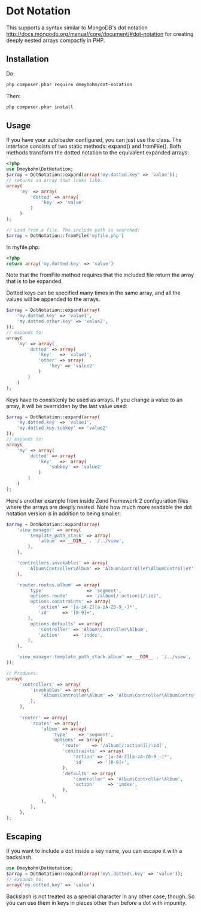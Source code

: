# Dot Notation

This supports a syntax similar to MongoDB's dot notation http://docs.mongodb.org/manual/core/document/#dot-notation
for creating deeply nested arrays compactly in PHP.

## Installation

Do:
```sh
php composer.phar require dmeybohm/dot-notation
```

Then:

```sh
php composer.phar install
```

## Usage

If you have your autoloader configured, you can just use the class. The
interface consists of two static methods: expand() and fromFile(). Both methods
transform the dotted notation to the equivalent expanded arrays: 

```php
<?php
use Dmeybohm\DotNotation;
$array = DotNotation::expand(array('my.dotted.key' => 'value'));
// returns an array that looks like:
array(
     'my' => array(
         'dotted' => array(
             'key' => 'value'
         )
     )
);

// Load from a file. The include path is searched:
$array = DotNotation::fromFile('myfile.php')
```

In myfile.php:
```php
<?php
return array('my.dotted.key' => 'value')
```

Note that the fromFile method requires that the included file return the
array that is to be expanded.

Dotted keys can be specified many times in the same array, and all the values will be 
appended to the arrays. 
```php
$array = DotNotation::expand(array(
    'my.dotted.key' => 'value1',
    'my.dotted.other.key' => 'value2',
));
// expands to:
array(
    'my' => array(
        'dotted' => array(
            'key'   => 'value1',
            'other' => array(
                'key' => 'value2'
            )
        )
    )
);

```
Keys have to consistenly be used as arrays. If you change a value to an array, it
will be overridden by the last value used:

```php
$array = DotNotation::expand(array(
    'my.dotted.key' => 'value1',
    'my.dotted.key.subkey' => 'value2'
));
// expands to:
array(
    'my' => array(
        'dotted' => array(
            'key'   =>  array(
                'subkey' => 'value2'
            )
        )
    )
);

```
Here's another example from inside Zend Framework 2 configuration files
where the arrays are deeply nested. Note how much more readable the
dot notation version is in addition to being smaller:
```php
$array = DotNotation::expand(array(
    'view_manager' => array(
        'template_path_stack' => array(
            'album' => __DIR__ . '/../view',
        ),
    ),

    'controllers.invokables' => array(
        'Album\Controller\Album' => 'Album\Controller\AlbumController',
    ),

    'router.routes.album' => array(
        'type'                => 'segment',
        'options.route'       => '/album[/:action][/:id]',
        'options.constraints' => array(
            'action' => '[a-zA-Z][a-zA-Z0-9_-]*',
            'id'     => '[0-9]+',
        ),
        'options.defaults' => array(
            'controller' => 'Album\Controller\Album',
            'action'     => 'index',
        ),
    ),

    'view_manager.template_path_stack.album' => __DIR__ . '/../view',
));

// Produces:
array(
     'controllers' => array(
         'invokables' => array(
             'Album\Controller\Album' => 'Album\Controller\AlbumController',
         ),
     ),
 
     'router' => array(
         'routes' => array(
             'album' => array(
                 'type'    => 'segment',
                 'options' => array(
                     'route'    => '/album[/:action][/:id]',
                     'constraints' => array(
                         'action' => '[a-zA-Z][a-zA-Z0-9_-]*',
                         'id'     => '[0-9]+',
                     ),
                     'defaults' => array(
                         'controller' => 'Album\Controller\Album',
                         'action'     => 'index',
                     ),
                 ),
             ),
         ),
     ),
);
```

## Escaping

If you want to include a dot inside a key name, you can escape it with a backslash.
```php
use Dmeybohm\DotNotation;
$array = DotNotation::expand(array('my\.dotted\.key' => 'value'));
// expands to: 
array('my.dotted.key' => 'value')
```
Backslash is not treated as a special character in any other case, though. So you
can use them in keys in places other than before a dot with impunity.

